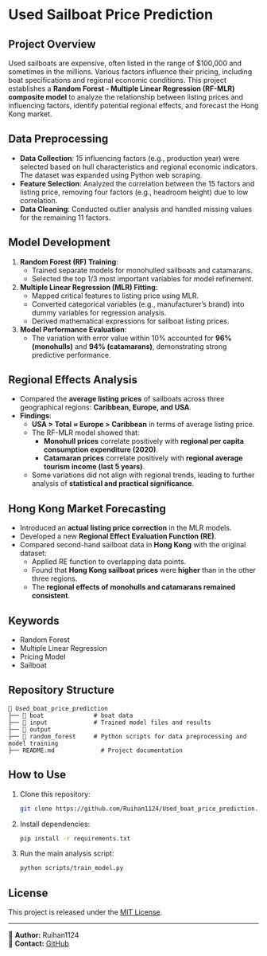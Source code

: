 # **Used Sailboat Price Prediction**

## **Project Overview**
Used sailboats are expensive, often listed in the range of $100,000 and sometimes in the millions. Various factors influence their pricing, including boat specifications and regional economic conditions. This project establishes a **Random Forest - Multiple Linear Regression (RF-MLR) composite model** to analyze the relationship between listing prices and influencing factors, identify potential regional effects, and forecast the Hong Kong market.

## **Data Preprocessing**
- **Data Collection**: 15 influencing factors (e.g., production year) were selected based on hull characteristics and regional economic indicators. The dataset was expanded using Python web scraping.
- **Feature Selection**: Analyzed the correlation between the 15 factors and listing price, removing four factors (e.g., headroom height) due to low correlation.
- **Data Cleaning**: Conducted outlier analysis and handled missing values for the remaining 11 factors.

## **Model Development**
1. **Random Forest (RF) Training**:
   - Trained separate models for monohulled sailboats and catamarans.
   - Selected the top 1/3 most important variables for model refinement.
2. **Multiple Linear Regression (MLR) Fitting**:
   - Mapped critical features to listing price using MLR.
   - Converted categorical variables (e.g., manufacturer’s brand) into dummy variables for regression analysis.
   - Derived mathematical expressions for sailboat listing prices.
3. **Model Performance Evaluation**:
   - The variation with error value within 10% accounted for **96% (monohulls)** and **94% (catamarans)**, demonstrating strong predictive performance.

## **Regional Effects Analysis**
- Compared the **average listing prices** of sailboats across three geographical regions: **Caribbean, Europe, and USA**.
- **Findings**:
  - **USA > Total ≈ Europe > Caribbean** in terms of average listing price.
  - The RF-MLR model showed that:
    - **Monohull prices** correlate positively with **regional per capita consumption expenditure (2020)**.
    - **Catamaran prices** correlate positively with **regional average tourism income (last 5 years)**.
  - Some variations did not align with regional trends, leading to further analysis of **statistical and practical significance**.

## **Hong Kong Market Forecasting**
- Introduced an **actual listing price correction** in the MLR models.
- Developed a new **Regional Effect Evaluation Function (RE)**.
- Compared second-hand sailboat data in **Hong Kong** with the original dataset:
  - Applied RE function to overlapping data points.
  - Found that **Hong Kong sailboat prices** were **higher** than in the other three regions.
  - The **regional effects of monohulls and catamarans remained consistent**.

## **Keywords**
- Random Forest
- Multiple Linear Regression
- Pricing Model
- Sailboat

## **Repository Structure**
```
📂 Used_boat_price_prediction
├── 📂 boat              # boat data
├── 📂 input             # Trained model files and results
├── 📂 output
├── 📂 random_forest     # Python scripts for data preprocessing and model training
├── README.md             # Project documentation
```

## **How to Use**
1. Clone this repository:
   ```sh
   git clone https://github.com/Ruihan1124/Used_boat_price_prediction.git
   ```
2. Install dependencies:
   ```sh
   pip install -r requirements.txt
   ```
3. Run the main analysis script:
   ```sh
   python scripts/train_model.py
   ```

## **License**
This project is released under the [MIT License](LICENSE).

---

📌 **Author:** Ruihan1124  
📌 **Contact:** [GitHub](https://github.com/Ruihan1124)
